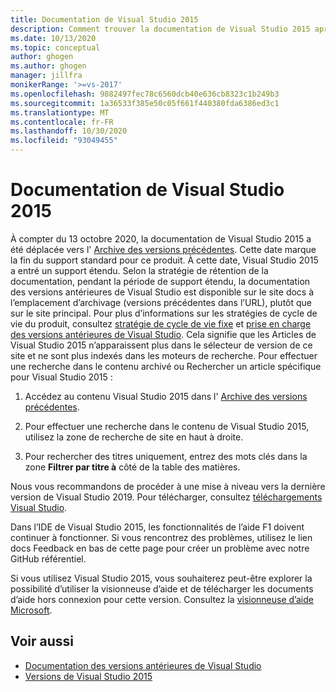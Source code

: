 ```yaml
---
title: Documentation de Visual Studio 2015
description: Comment trouver la documentation de Visual Studio 2015 après son archivage sur le site de versions précédentes.
ms.date: 10/13/2020
ms.topic: conceptual
author: ghogen
ms.author: ghogen
manager: jillfra
monikerRange: '>=vs-2017'
ms.openlocfilehash: 9882497fec78c6560dcb40e636cb8323c1b249b3
ms.sourcegitcommit: 1a36533f385e50c05f661f440380fda6386ed3c1
ms.translationtype: MT
ms.contentlocale: fr-FR
ms.lasthandoff: 10/30/2020
ms.locfileid: "93049455"
---
```

# <a name="visual-studio-2015-documentation"></a>Documentation de Visual Studio 2015

À compter du 13 octobre 2020, la documentation de Visual Studio 2015 a été déplacée vers l' [Archive des versions précédentes](/previous-versions/visualstudio/visual-studio-2015). Cette date marque la fin du support standard pour ce produit. À cette date, Visual Studio 2015 a entré un support étendu. Selon la stratégie de rétention de la documentation, pendant la période de support étendu, la documentation des versions antérieures de Visual Studio est disponible sur le site docs à l’emplacement d’archivage (versions précédentes dans l’URL), plutôt que sur le site principal. Pour plus d’informations sur les stratégies de cycle de vie du produit, consultez [stratégie de cycle de vie fixe](/lifecycle/policies/fixed) et [prise en charge des versions antérieures de Visual Studio](/visualstudio/releases/2019/servicing#support-for-older-versions-of-visual-studio). Cela signifie que les Articles de Visual Studio 2015 n’apparaissent plus dans le sélecteur de version de ce site et ne sont plus indexés dans les moteurs de recherche. Pour effectuer une recherche dans le contenu archivé ou Rechercher un article spécifique pour Visual Studio 2015 :

1. Accédez au contenu Visual Studio 2015 dans l' [Archive des versions précédentes](/previous-versions/visualstudio/visual-studio-2015).

1. Pour effectuer une recherche dans le contenu de Visual Studio 2015, utilisez la zone de recherche de site en haut à droite.

1. Pour rechercher des titres uniquement, entrez des mots clés dans la zone **Filtrer par titre à** côté de la table des matières.

Nous vous recommandons de procéder à une mise à niveau vers la dernière version de Visual Studio 2019. Pour télécharger, consultez [téléchargements Visual Studio](https://visualstudio.microsoft.com/downloads/).

Dans l’IDE de Visual Studio 2015, les fonctionnalités de l’aide F1 doivent continuer à fonctionner. Si vous rencontrez des problèmes, utilisez le lien docs Feedback en bas de cette page pour créer un problème avec notre GitHub référentiel.

Si vous utilisez Visual Studio 2015, vous souhaiterez peut-être explorer la possibilité d’utiliser la visionneuse d’aide et de télécharger les documents d’aide hors connexion pour cette version. Consultez la [visionneuse d’aide Microsoft](/visualstudio/help-viewer/overview).

## <a name="see-also"></a>Voir aussi

- [Documentation des versions antérieures de Visual Studio](/previous-versions/visualstudio/)
- [Versions de Visual Studio 2015](/visualstudio/releasenotes/vs2015-version-history)